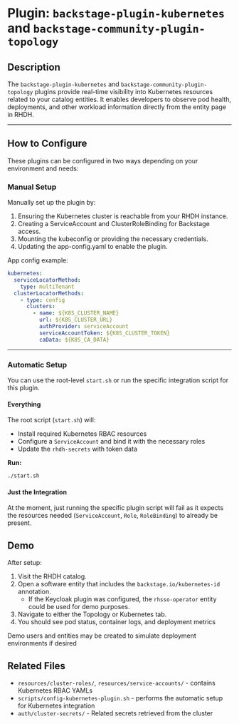 # Plugin: `backstage-plugin-kubernetes` and `backstage-community-plugin-topology`

## Description

The `backstage-plugin-kubernetes` and `backstage-community-plugin-topology` plugins provide real-time visibility into Kubernetes resources related to your catalog entities. It enables developers to observe pod health, deployments, and other workload information directly from the entity page in RHDH.

---

## How to Configure

These plugins can be configured in two ways depending on your environment and needs:

### Manual Setup

Manually set up the plugin by:

1. Ensuring the Kubernetes cluster is reachable from your RHDH instance.
2. Creating a ServiceAccount and ClusterRoleBinding for Backstage access.
3. Mounting the kubeconfig or providing the necessary credentials.
4. Updating the app-config.yaml to enable the plugin.

App config example:

```YAML
kubernetes:
  serviceLocatorMethod:
    type: multiTenant
  clusterLocatorMethods:
    - type: config
      clusters:
        - name: ${K8S_CLUSTER_NAME}
          url: ${K8S_CLUSTER_URL}
          authProvider: serviceAccount
          serviceAccountToken: ${K8S_CLUSTER_TOKEN}
          caData: ${K8S_CA_DATA}
```

---

### Automatic Setup

You can use the root-level `start.sh` or run the specific integration script for this plugin.

#### Everything

The root script (`start.sh`) will:

- Install required Kubernetes RBAC resources
- Configure a `ServiceAccount` and bind it with the necessary roles
- Update the `rhdh-secrets` with token data

**Run:**

```bash
./start.sh
```

#### Just the Integration

At the moment, just running the specific plugin script will fail as it expects the resources needed (`ServiceAccount`, `Role`, `RoleBinding`) to already be present.

## Demo

After setup:

1. Visit the RHDH catalog.
2. Open a software entity that includes the `backstage.io/kubernetes-id` annotation.
   - If the Keycloak plugin was configured, the `rhsso-operator` entity could be used for demo purposes.
3. Navigate to either the Topology or Kubernetes tab.
4. You should see pod status, container logs, and deployment metrics

Demo users and entities may be created to simulate deployment environments if desired

## Related Files

- `resources/cluster-roles/`, `resources/service-accounts/` - contains Kubernetes RBAC YAMLs
- `scripts/config-kubernetes-plugin.sh` - performs the automatic setup for Kubernetes integration
- `auth/cluster-secrets/` - Related secrets retrieved from the cluster
